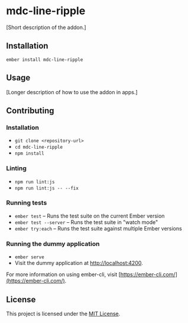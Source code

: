 mdc-line-ripple
==============================================================================

[Short description of the addon.]

Installation
------------------------------------------------------------------------------

```
ember install mdc-line-ripple
```


Usage
------------------------------------------------------------------------------

[Longer description of how to use the addon in apps.]


Contributing
------------------------------------------------------------------------------

### Installation

* `git clone <repository-url>`
* `cd mdc-line-ripple`
* `npm install`

### Linting

* `npm run lint:js`
* `npm run lint:js -- --fix`

### Running tests

* `ember test` – Runs the test suite on the current Ember version
* `ember test --server` – Runs the test suite in "watch mode"
* `ember try:each` – Runs the test suite against multiple Ember versions

### Running the dummy application

* `ember serve`
* Visit the dummy application at [http://localhost:4200](http://localhost:4200).

For more information on using ember-cli, visit [https://ember-cli.com/](https://ember-cli.com/).

License
------------------------------------------------------------------------------

This project is licensed under the [MIT License](LICENSE.md).
